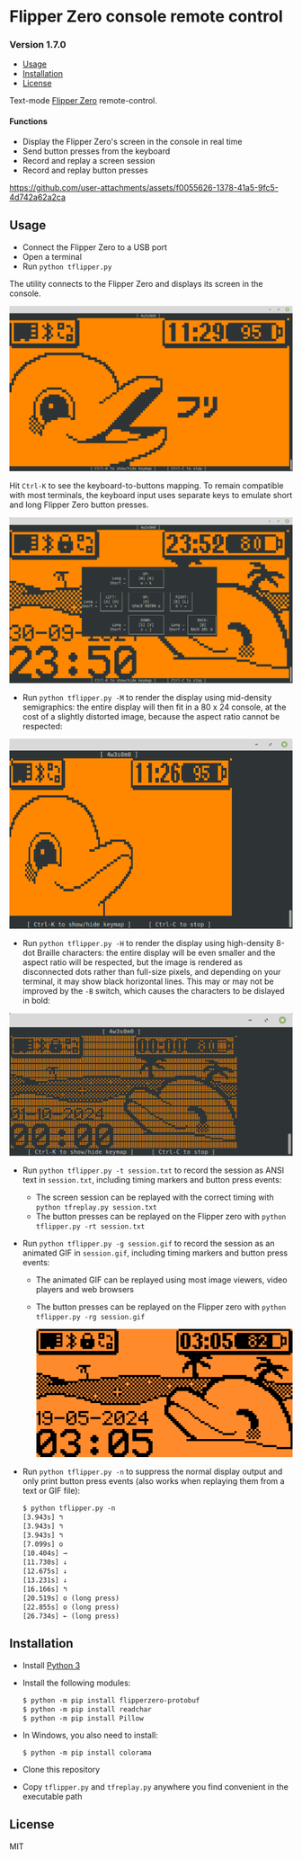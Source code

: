 # Flipper Zero console remote control
### Version 1.7.0

* [Usage](#Usage)
* [Installation](#Installation)
* [License](#License)

Text-mode [Flipper Zero](https://flipperzero.one/) remote-control.

#### Functions

- Display the Flipper Zero's screen in the console in real time
- Send button presses from the keyboard
- Record and replay a screen session
- Record and replay button presses

https://github.com/user-attachments/assets/f0055626-1378-41a5-9fc5-4d742a62a2ca



## Usage

- Connect the Flipper Zero to a USB port
- Open a terminal
- Run `python tflipper.py`

The utility connects to the Flipper Zero and displays its screen in the console.

![Flipper Zero display in the console](screenshots/flipper_display_in_the_console.png)

Hit `Ctrl-K` to see the keyboard-to-buttons mapping. To remain compatible with most terminals, the keyboard input uses separate keys to emulate short and long Flipper Zero button presses.

![Flipper Zero display in the console](screenshots/keyboard_mapping_help.png)

- Run `python tflipper.py -M` to render the display using mid-density semigraphics: the entire display will then fit in a 80 x 24 console, at the cost of a slightly distorted image, because the aspect ratio cannot be respected:

![Flipper Zero display in the console](screenshots/mid_density_semigraphics_rendering.png)

- Run `python tflipper.py -H` to render the display using high-density 8-dot Braille characters: the entire display will be even smaller and the aspect ratio will be respected, but the image is rendered as disconnected dots rather than full-size pixels, and depending on your terminal, it may show black horizontal lines. This may or may not be improved by the `-B` switch, which causes the characters to be dislayed in bold:

![Flipper Zero display in the console](screenshots/high_density_semigraphics_rendering.png)

- Run `python tflipper.py -t session.txt` to record the session as ANSI text in `session.txt`, including timing markers and button press events:
  - The screen session can be replayed with the correct timing with `python tfreplay.py session.txt`
  - The button presses can be replayed on the Flipper zero with `python tflipper.py -rt session.txt`

- Run `python tflipper.py -g session.gif` to record the session as an animated GIF in `session.gif`, including timing markers and button press events:
  - The animated GIF can be replayed using most image viewers, video players and web browsers
  - The button presses can be replayed on the Flipper zero with `python tflipper.py -rg session.gif`

      ![Flipper Zero session recorded as an animated GIF](screenshots/session_animation.gif)

- Run `python tflipper.py -n` to suppress the normal display output and only print button press events (also works when replaying them from a text or GIF file):

    ```
    $ python tflipper.py -n
    [3.943s] ↰
    [3.943s] ↰
    [3.943s] ↰
    [7.099s] o
    [10.404s] →
    [11.730s] ↓
    [12.675s] ↓
    [13.231s] ↓
    [16.166s] ↰
    [20.519s] o (long press)
    [22.855s] o (long press)
    [26.734s] ← (long press)
    ```

## Installation

- Install [Python 3](https://www.python.org/)
- Install the following modules:

    ```
    $ python -m pip install flipperzero-protobuf
    $ python -m pip install readchar
    $ python -m pip install Pillow
    ```

- In Windows, you also need to install:

    ```
    $ python -m pip install colorama
    ```

- Clone this repository
- Copy `tflipper.py` and `tfreplay.py` anywhere you find convenient in the executable path



## License

MIT
